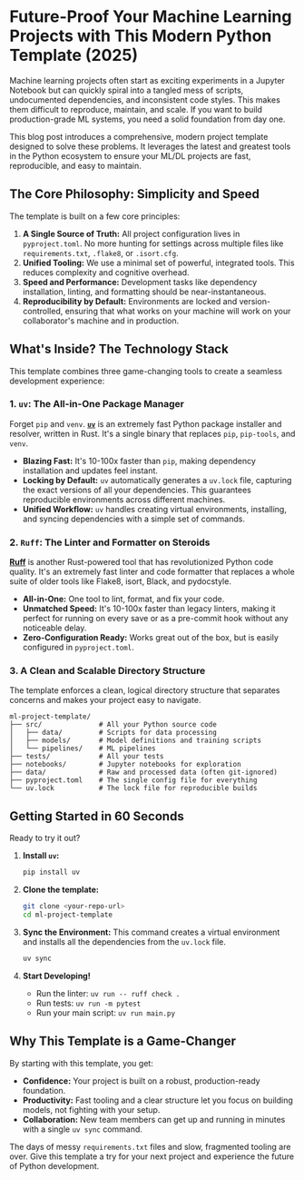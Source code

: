 # Future-Proof Your Machine Learning Projects with This Modern Python Template (2025)

Machine learning projects often start as exciting experiments in a Jupyter Notebook but can quickly spiral into a tangled mess of scripts, undocumented dependencies, and inconsistent code styles. This makes them difficult to reproduce, maintain, and scale. If you want to build production-grade ML systems, you need a solid foundation from day one.

This blog post introduces a comprehensive, modern project template designed to solve these problems. It leverages the latest and greatest tools in the Python ecosystem to ensure your ML/DL projects are fast, reproducible, and easy to maintain.

## The Core Philosophy: Simplicity and Speed

The template is built on a few core principles:
1.  **A Single Source of Truth:** All project configuration lives in `pyproject.toml`. No more hunting for settings across multiple files like `requirements.txt`, `.flake8`, or `.isort.cfg`.
2.  **Unified Tooling:** We use a minimal set of powerful, integrated tools. This reduces complexity and cognitive overhead.
3.  **Speed and Performance:** Development tasks like dependency installation, linting, and formatting should be near-instantaneous.
4.  **Reproducibility by Default:** Environments are locked and version-controlled, ensuring that what works on your machine will work on your collaborator's machine and in production.

## What's Inside? The Technology Stack

This template combines three game-changing tools to create a seamless development experience:

### 1. `uv`: The All-in-One Package Manager

Forget `pip` and `venv`. [**`uv`**](https://github.com/astral-sh/uv) is an extremely fast Python package installer and resolver, written in Rust. It's a single binary that replaces `pip`, `pip-tools`, and `venv`.

*   **Blazing Fast:** It's 10-100x faster than `pip`, making dependency installation and updates feel instant.
*   **Locking by Default:** `uv` automatically generates a `uv.lock` file, capturing the exact versions of all your dependencies. This guarantees reproducible environments across different machines.
*   **Unified Workflow:** `uv` handles creating virtual environments, installing, and syncing dependencies with a simple set of commands.

### 2. `Ruff`: The Linter and Formatter on Steroids

[**Ruff**](https://github.com/astral-sh/ruff) is another Rust-powered tool that has revolutionized Python code quality. It's an extremely fast linter and code formatter that replaces a whole suite of older tools like Flake8, isort, Black, and pydocstyle.

*   **All-in-One:** One tool to lint, format, and fix your code.
*   **Unmatched Speed:** It's 10-100x faster than legacy linters, making it perfect for running on every save or as a pre-commit hook without any noticeable delay.
*   **Zero-Configuration Ready:** Works great out of the box, but is easily configured in `pyproject.toml`.

### 3. A Clean and Scalable Directory Structure

The template enforces a clean, logical directory structure that separates concerns and makes your project easy to navigate.

```
ml-project-template/
├── src/              # All your Python source code
│   ├── data/         # Scripts for data processing
│   ├── models/       # Model definitions and training scripts
│   └── pipelines/    # ML pipelines
├── tests/            # All your tests
├── notebooks/        # Jupyter notebooks for exploration
├── data/             # Raw and processed data (often git-ignored)
├── pyproject.toml    # The single config file for everything
└── uv.lock           # The lock file for reproducible builds
```

## Getting Started in 60 Seconds

Ready to try it out?

1.  **Install `uv`:**
    ```bash
    pip install uv
    ```

2.  **Clone the template:**
    ```bash
    git clone <your-repo-url>
    cd ml-project-template
    ```

3.  **Sync the Environment:** This command creates a virtual environment and installs all the dependencies from the `uv.lock` file.
    ```bash
    uv sync
    ```

4.  **Start Developing!**
    *   Run the linter: `uv run -- ruff check .`
    *   Run tests: `uv run -m pytest`
    *   Run your main script: `uv run main.py`

## Why This Template is a Game-Changer

By starting with this template, you get:

*   **Confidence:** Your project is built on a robust, production-ready foundation.
*   **Productivity:** Fast tooling and a clear structure let you focus on building models, not fighting with your setup.
*   **Collaboration:** New team members can get up and running in minutes with a single `uv sync` command.

The days of messy `requirements.txt` files and slow, fragmented tooling are over. Give this template a try for your next project and experience the future of Python development.
